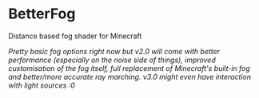 # BetterFog
Distance based fog shader for Minecraft

*Pretty basic fog options right now but v2.0 will come with better performance (especially on the noise side of things), improved customisation of the fog itself, full replacement of Minecraft's built-in fog and better/more accurate ray marching. v3.0 might even have interaction with light sources :0*
